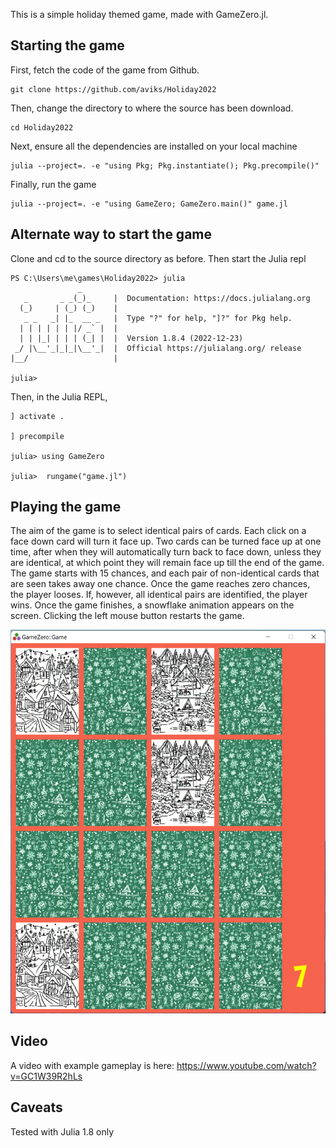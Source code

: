 This is a simple holiday themed game, made with GameZero.jl. 

## Starting the game

First, fetch the code of the game from Github. 
```
git clone https://github.com/aviks/Holiday2022
```

Then, change the directory to where the source has been download. 
```
cd Holiday2022
```

Next, ensure all the dependencies are installed on your local machine 
```
julia --project=. -e "using Pkg; Pkg.instantiate(); Pkg.precompile()"
```

Finally, run the game
```
julia --project=. -e "using GameZero; GameZero.main()" game.jl
```

## Alternate way to start the game

Clone and cd to the source directory as before. Then start the Julia repl

```
PS C:\Users\me\games\Holiday2022> julia
               _
   _       _ _(_)_     |  Documentation: https://docs.julialang.org
  (_)     | (_) (_)    |
   _ _   _| |_  __ _   |  Type "?" for help, "]?" for Pkg help.
  | | | | | | |/ _` |  |
  | | |_| | | | (_| |  |  Version 1.8.4 (2022-12-23)
 _/ |\__'_|_|_|\__'_|  |  Official https://julialang.org/ release
|__/                   |

julia>
```

Then, in the Julia REPL, 

```
] activate .

] precompile

julia> using GameZero

julia>  rungame("game.jl")
```

## Playing the game

The aim of the game is to select identical pairs of cards. Each click on a face down card will turn it face up. 
Two cards can be turned face up at one time, after when they will automatically turn back to face down, unless 
they are identical, at which point they will remain face up till the end of the game. The game starts with 15
chances, and each pair of non-identical cards that are seen takes away one chance. Once the game reaches zero
chances, the player looses. If, however, all identical pairs are identified, the player wins. Once the game
finishes, a snowflake animation appears on the screen. Clicking the left mouse button restarts the game. 

![screenshot for this game](game.png)

## Video 

A video with example gameplay is here: https://www.youtube.com/watch?v=GC1W39R2hLs 

## Caveats

Tested with Julia 1.8 only
